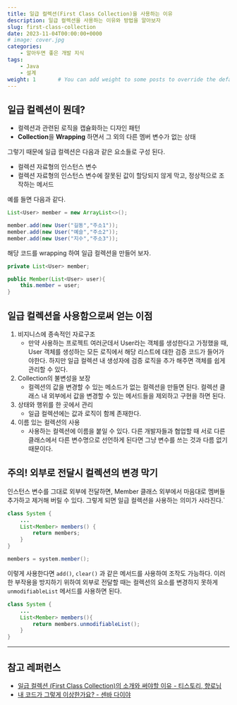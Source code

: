 ```yaml
---
title: 일급 컬렉션(First Class Collection)을 사용하는 이유
description: 일급 컬렉션을 사용하는 이유와 방법을 알아보자
slug: first-class-collection
date: 2023-11-04T00:00:00+0000
# image: cover.jpg
categories:
    - 알아두면 좋은 개발 지식
tags:
    - Java
    - 설계
weight: 1       # You can add weight to some posts to override the default sorting (date descending)
---
```


## 일급 컬렉션이 뭔데?
- 컬렉션과 관련된 로직을 캡슐화하는 디자인 패턴
- **Collection**을 **Wrapping** 하면서 그 외의 다른 멤버 변수가 없는 상태

그렇기 때문에 일급 컬렉션은 다음과 같은 요소들로 구성 된다.
- 컬렉션 자료형의 인스턴스 변수
- 컬렉션 자료형의 인스턴스 변수에 잘못된 값이 할당되지 않게 막고, 정상적으로 조작하는 메서드

예를 들면 다음과 같다.
``` java
List<User> member = new ArrayList<>();

member.add(new User("길동","주소1"));
member.add(new User("예슬","주소2"));
member.add(new User("지수","주소3"));
```
해당 코드를 wrapping 하여 일급 컬렉션을 만들어 보자.
``` java
private List<User> member;

public Member(List<User> user){
    this.member = user;
}
```

## 일급 컬렉션을 사용함으로써 얻는 이점
1. 비지니스에 종속적인 자료구조
   - 만약 사용하는 프로젝트 여러군데서 User라는 객체를 생성한다고 가정했을 때, User 객체를 생성하는 모든 로직에서 해당 리스트에 대한 검증 코드가 들어가야한다.
   하지만 일급 컬렉션 내 생성자에 검증 로직을 추가 해주면 객체를 쉽게 관리할 수 있다.
2. Collection의 불변성을 보장
   - 컬렉션의 값을 변경할 수 있는 메소드가 없는 컬렉션을 만들면 된다.
   컬렉션 클래스 내 외부에서 값을 변경할 수 있는 메서드들을 제외하고 구현을 하면 된다.
3. 상태와 행위를 한 곳에서 관리
   - 일급 컬렉션에는 값과 로직이 함께 존재한다. 
4. 이름 있는 컬렉션의 사용
   - 사용하는 컬렉션에 이름을 붙일 수 있다.
   다른 개발자들과 협업할 때 서로 다른 클래스에서 다른 변수명으로 선언하게 된다면 그냥 변수를 쓰는 것과 다름 없기 때문이다.

## 주의! 외부로 전달시 컬렉션의 변경 막기
인스턴스 변수를 그대로 외부에 전달하면, Member 클래스 외부에서 마음대로 멤버들 추가하고 제거해 버릴 수 있다. 그렇게 되면 일급 컬렉션을 사용하는 의미가 사라진다.`
``` java
class System {
	...
    List<Member> members() {
    	return members;
    }
}
```

``` java
members = system.member();
```
이렇게 사용한다면 ```add()```, ```clear()``` 과 같은 메서드를 사용하여 조작도 가능하다.
이러한 부작용을 방지하기 위하여 외부로 전달할 때는 컬렉션의 요소를 변경하지 못하게 ```unmodifiableList``` 메서드를 사용하면 된다.
``` java
class System {
	...
    List<Member> members(){
    	return members.unmodifiableList();
    }
}
```

---
## 참고 레퍼런스
- [일급 컬렉션 (First Class Collection)의 소개와 써야할 이유 - 티스토리, 향로님](https://jojoldu.tistory.com/412)
- [내 코드가 그렇게 이상한가요? - 센바 다이야](https://product.kyobobook.co.kr/detail/S000202521361)